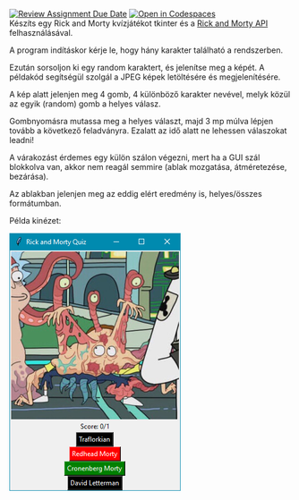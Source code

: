 [![Review Assignment Due Date](https://classroom.github.com/assets/deadline-readme-button-24ddc0f5d75046c5622901739e7c5dd533143b0c8e959d652212380cedb1ea36.svg)](https://classroom.github.com/a/BtMPldLP)
[![Open in Codespaces](https://classroom.github.com/assets/launch-codespace-7f7980b617ed060a017424585567c406b6ee15c891e84e1186181d67ecf80aa0.svg)](https://classroom.github.com/open-in-codespaces?assignment_repo_id=13063100)  
Készíts egy Rick and Morty kvízjátékot tkinter és a [Rick and Morty API](https://rickandmortyapi.com/documentation) felhasználásával.

A program indításkor kérje le, hogy hány karakter található a rendszerben.

Ezután sorsoljon ki egy random karaktert, és jelenítse meg a képét.
A példakód segítségül szolgál a JPEG képek letöltésére és megjelenítésére.

A kép alatt jelenjen meg 4 gomb, 4 különböző karakter nevével, melyk közül az egyik (random) gomb a helyes válasz.

Gombnyomásra mutassa meg a helyes választ, majd 3 mp múlva lépjen tovább a következő feladványra.
Ezalatt az idő alatt ne lehessen válaszokat leadni!

A várakozást érdemes egy külön szálon végezni, mert ha a GUI szál blokkolva van, akkor nem reagál semmire (ablak mozgatása, átméretezése, bezárása).

Az ablakban jelenjen meg az eddig elért eredmény is, helyes/összes formátumban.

Példa kinézet:

![](quiz.png)
